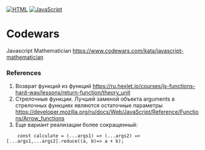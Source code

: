 [![HTML](https://img.shields.io/badge/HTML-E46035??style=for-the-badge&logo=HTML5&logoColor=FFFFFF)](https://html.spec.whatwg.org/multipage/)
[![JavaScript](https://img.shields.io/badge/JavaScript-000000??style=for-the-badge&logo=JavaScript&logoColor=F3E050)](https://developer.mozilla.org/)

# Codewars
Javascript Mathematician https://www.codewars.com/kata/javascript-mathematician 

### References
1. Возврат функций из функций https://ru.hexlet.io/courses/js-functions-hard-way/lessons/return-function/theory_unit
2. Стрелочные функции. Лучшей заменой объекта arguments в стрелочных функциях являются остаточные параметры https://developer.mozilla.org/ru/docs/Web/JavaScript/Reference/Functions/Arrow_functions
3. Еще вариант реализации более сокращенный:
```
    const calculate = (...args1) => (...args2) => [...args1,...args2].reduce((a, b)=> a + b);
```